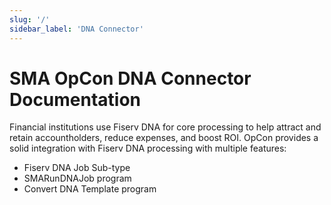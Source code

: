 ```yaml
---
slug: '/'
sidebar_label: 'DNA Connector'
---
```


# SMA OpCon DNA Connector Documentation

Financial institutions use Fiserv DNA for core processing to help attract and retain accountholders, reduce expenses, and boost ROI. OpCon provides a solid integration with Fiserv DNA processing with multiple features:
-	Fiserv DNA Job Sub-type
-	SMARunDNAJob program
-	Convert DNA Template program
